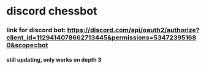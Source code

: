 # discord chessbot
### link for discord bot: https://discord.com/api/oauth2/authorize?client_id=1129414078662713445&permissions=534723951680&scope=bot
#### still updating, only works on depth 3
